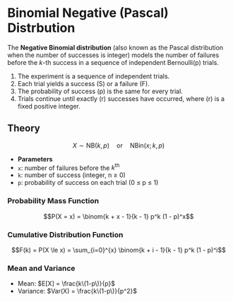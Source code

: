 # Binomial Negative (Pascal) Distrbution

The **Negative Binomial distribution** (also known as the Pascal distribution when the number of successes is integer) models the number of failures before the $k$-th success in a sequence of independent Bernoulli(p) trials.

1. The experiment is a sequence of independent trials.  
2. Each trial yields a success (S) or a failure (F).  
3. The probability of success \(p\) is the same for every trial.  
4. Trials continue until exactly \(r\) successes have occurred, where \(r\) is a fixed positive integer.


## Theory

$$X \sim \mathrm{NB}(k, p)\quad\text{or}\quad \mathrm{NBin}(x; k, p)$$

- **Parameters**
 - `x`: number of failures before the $k^{\text{th}}$
 - `k`: number of success (integer, n ≥ 0)
 - `p`: probability of success on each trial (0 ≤ p ≤ 1)

### Probability Mass Function

$$P(X = x) = \binom{k + x - 1}{k - 1} p^k (1 - p)^x$$

### Cumulative Distribution Function

$$F(k) = P(X \le x) = \sum_{i=0}^{x} \binom{k + i - 1}{k - 1} p^k (1 - p)^i$$

### Mean and Variance

- Mean: $E[X] = \frac{k\(1-p\)}{p}$
- Variance: $Var(X) = \frac{k\(1-p\)}{p^2}$
